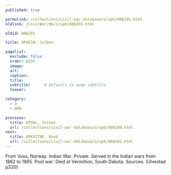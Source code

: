```yaml
---
published: true

permalink: /collections/civil-war-database/o/oph/008291.html
oldlink: /CivilWar/db/o/oph/008291.html

oldid: 008291

title: OPHEIM, Colben

pagelist:
  exclude: false
  order: 8291
  image: 
  alt:
  caption:
  title:
  subtitle:      # Defaults to page subtitle
  teaser:

category: 
  - O 
  - OPH

previous:
  title: OPDAL, Tosten
  url: /collections/civil-war-database/o/opd/008290.html  
next:
  title: OPKVITNE, Knud
  url: /collections/civil-war-database/o/opk/008292.html   
---
```

From Voss, Norway. Indian War: Private. Served in the Indian wars from 1862 to 1865. Post war: Died at Vermillion, South Dakota. Sources: (Ulvestad p320)